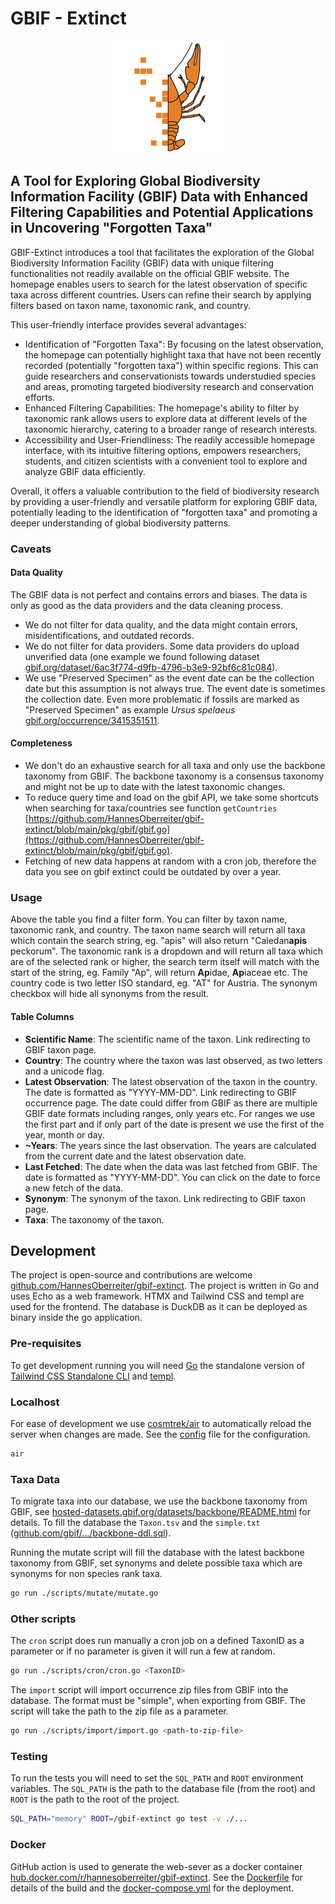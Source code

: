 # GBIF - Extinct

<p align="center">
  <img width="180" height="180" src="/assets/icons/apple-touch-icon-180x180.png">
</p>

## A Tool for Exploring Global Biodiversity Information Facility (GBIF) Data with Enhanced Filtering Capabilities and Potential Applications in Uncovering "Forgotten Taxa"

GBIF-Extinct introduces a tool that facilitates the exploration of the Global Biodiversity Information Facility (GBIF) data with unique filtering functionalities not readily available on the official GBIF website. The homepage enables users to search for the latest observation of specific taxa across different countries. Users can refine their search by applying filters based on taxon name, taxonomic rank, and country.

This user-friendly interface provides several advantages:

- Identification of "Forgotten Taxa": By focusing on the latest observation, the homepage can potentially highlight taxa that have not been recently recorded (potentially "forgotten taxa") within specific regions. This can guide researchers and conservationists towards understudied species and areas, promoting targeted biodiversity research and conservation efforts.
- Enhanced Filtering Capabilities: The homepage's ability to filter by taxonomic rank allows users to explore data at different levels of the taxonomic hierarchy, catering to a broader range of research interests.
- Accessibility and User-Friendliness: The readily accessible homepage interface, with its intuitive filtering options, empowers researchers, students, and citizen scientists with a convenient tool to explore and analyze GBIF data efficiently.

Overall, it offers a valuable contribution to the field of biodiversity research by providing a user-friendly and versatile platform for exploring GBIF data, potentially leading to the identification of "forgotten taxa" and promoting a deeper understanding of global biodiversity patterns.

### Caveats

#### Data Quality

The GBIF data is not perfect and contains errors and biases. The data is only as good as the data providers and the data cleaning process.

- We do not filter for data quality, and the data might contain errors, misidentifications, and outdated records.
- We do not filter for data providers. Some data providers do upload unverified data (one example we found following dataset [gbif.org/dataset/6ac3f774-d9fb-4796-b3e9-92bf6c81c084](https://www.gbif.org/dataset/6ac3f774-d9fb-4796-b3e9-92bf6c81c084)).
- We use "Preserved Specimen" as the event date can be the collection date but this assumption is not always true. The event date is sometimes the collection date. Even more problematic if fossils are marked as "Preserved Specimen" as example *Ursus spelaeus* [gbif.org/occurrence/3415351511](https://www.gbif.org/occurrence/3415351511).

#### Completeness

- We don't do an exhaustive search for all taxa and only use the backbone taxonomy from GBIF. The backbone taxonomy is a consensus taxonomy and might not be up to date with the latest taxonomic changes.
- To reduce query time and load on the gbif API, we take some shortcuts when searching for taxa/countries see function `getCountries` [https://github.com/HannesOberreiter/gbif-extinct/blob/main/pkg/gbif/gbif.go](https://github.com/HannesOberreiter/gbif-extinct/blob/main/pkg/gbif/gbif.go).
- Fetching of new data happens at random with a cron job, therefore the data you see on gbif extinct could be outdated by over a year.

### Usage

Above the table you find a filter form. You can filter by taxon name, taxonomic rank, and country. The taxon name search will return all taxa which contain the search string, eg. "apis" will also return "Caledan**apis** peckorum". The taxonomic rank is a dropdown and will return all taxa which are of the selected rank or higher, the search term itself will match with the start of the string, eg. Family "Ap", will return **Ap**idae, **Ap**iaceae etc. The country code is two letter ISO standard, eg. "AT" for Austria. The synonym checkbox will hide all synonyms from the result.

#### Table Columns

- **Scientific Name**: The scientific name of the taxon. Link redirecting to GBIF taxon page.
- **Country**: The country where the taxon was last observed, as two letters and a unicode flag.
- **Latest Observation**: The latest observation of the taxon in the country. The date is formatted as "YYYY-MM-DD". Link redirecting to GBIF occurrence page. The date could differ from GBIF as there are multiple GBIF date formats including ranges, only years etc. For ranges we use the first part and if only part of the date is present we use the first of the year, month or day.
- **~Years**: The years since the last observation. The years are calculated from the current date and the latest observation date.
- **Last Fetched**: The date when the data was last fetched from GBIF. The date is formatted as "YYYY-MM-DD". You can click on the date to force a new fetch of the data.
- **Synonym**: The synonym of the taxon. Link redirecting to GBIF taxon page.
- **Taxa**: The taxonomy of the taxon.

## Development

The project is open-source and contributions are welcome [github.com/HannesOberreiter/gbif-extinct](https://github.com/HannesOberreiter/gbif-extinct). The project is written in Go and uses Echo as a web framework. HTMX and Tailwind CSS and templ are used for the frontend. The database is DuckDB as it can be deployed as binary inside the go application.

### Pre-requisites

To get development running you will need [Go](https://golang.org/doc/install) the standalone version of [Tailwind CSS Standalone CLI](https://tailwindcss.com/blog/standalone-cli) and [templ](https://templ.guide/).

### Localhost

For ease of development we use [cosmtrek/air](https://github.com/cosmtrek/air) to automatically reload the server when changes are made. See the [config](.air.toml) file for the configuration.

```bash
air
```

### Taxa Data

To migrate taxa into our database, we use the backbone taxonomy from GBIF, see [hosted-datasets.gbif.org/datasets/backbone/README.html](https://hosted-datasets.gbif.org/datasets/backbone/README.html) for details. To fill the database the `Taxon.tsv` and the `simple.txt` ([github.com/gbif/.../backbone-ddl.sql](https://github.com/gbif/checklistbank/blob/master/checklistbank-mybatis-service/src/main/resources/backbone-ddl.sql)).

Running the mutate script will fill the database with the latest backbone taxonomy from GBIF, set synonyms and delete possible taxa which are synonyms for non species rank taxa.

```bash
go run ./scripts/mutate/mutate.go
```

### Other scripts

The `cron` script does run manually a cron job on a defined TaxonID as a parameter or if no parameter is given it will run a few at random.

```bash
go run ./scripts/cron/cron.go <TaxonID>
```

The `import` script will import occurrence zip files from GBIF into the database. The format must be "simple", when exporting from GBIF. The script will take the path to the zip file as a parameter.

```bash
go run ./scripts/import/import.go <path-to-zip-file>
```

### Testing

To run the tests you will need to set the `SQL_PATH` and `ROOT` environment variables. The `SQL_PATH` is the path to the database file (from the root) and `ROOT` is the path to the root of the project.

```bash
SQL_PATH="memory" ROOT=/gbif-extinct go test -v ./...
```

### Docker

GitHub action is used to generate the web-sever as a docker container [hub.docker.com/r/hannesoberreiter/gbif-extinct](https://hub.docker.com/r/hannesoberreiter/gbif-extinct). See the [Dockerfile](Dockerfile) for details of the build and the [docker-compose.yml](docker-compose.yml) for the deployment.
